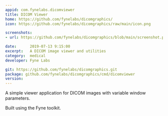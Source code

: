 ```yaml
---
appid: com.fynelabs.dicomviewer
title: DICOM Viewer
home: https://github.com/fynelabs/dicomgraphics/
icon: https://github.com/fynelabs/dicomgraphics/raw/main/icon.png

screenshots:
- url: https://github.com/fynelabs/dicomgraphics/blob/main/screenshot.png?raw=true

date:      2019-07-13 9:15:00
excerpt:   A DICOM image viewer and utilities
category:  medical
developer: Fyne Labs

git: https://github.com/fynelabs/dicomgraphics.git
package: github.com/fynelabs/dicomgraphics/cmd/dicomviewer
version: 
---
```


A simple viewer application for DICOM images with variable window parameters.

Built using the Fyne toolkit.

